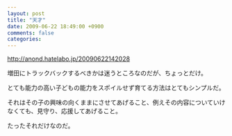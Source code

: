 ```yaml
---
layout: post
title: "天才"
date: 2009-06-22 18:49:00 +0900
comments: false
categories: 
---
```



<http://anond.hatelabo.jp/20090622142028>

増田にトラックバックするべきかは迷うところなのだが、ちょっとだけ。

とても能力の高い子どもの能力をスポイルせず育てる方法はとてもシンプルだ。

それはその子の興味の向くままにさせてあげること、例えその内容についていけなくても、見守り、応援してあげること。

たったそれだけなのだ。

